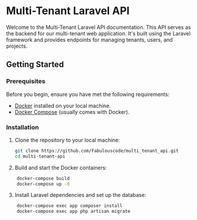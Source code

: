 # Multi-Tenant Laravel API

Welcome to the Multi-Tenant Laravel API documentation. This API serves as the backend for our multi-tenant web application. It's built using the Laravel framework and provides endpoints for managing tenants, users, and projects.

## Getting Started

### Prerequisites

Before you begin, ensure you have met the following requirements:

- [Docker](https://www.docker.com/get-started) installed on your local machine.
- [Docker Compose](https://docs.docker.com/compose/install/) (usually comes with Docker).

### Installation

1. Clone the repository to your local machine:

   ```bash
   git clone https://github.com/Fabulouscode/multi_tenant_api.git
   cd multi-tenant-api

2. Build and start the Docker containers:

```bash
    docker-compose build
    docker-compose up -d
```
3. Install Laravel dependencies and set up the database:

```bash
    docker-compose exec app composer install
    docker-compose exec app php artisan migrate
```